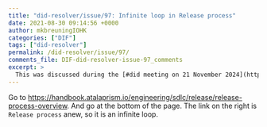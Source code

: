 ```yaml
---
title: "did-resolver/issue/97: Infinite loop in Release process"
date: 2021-08-30 09:14:56 +0000
author: mkbreuningIOHK
categories: ["DIF"]
tags: ["did-resolver"]
permalink: /did-resolver/issue/97/
comments_file: DIF-did-resolver-issue-97_comments
excerpt: >
  This was discussed during the [#did meeting on 21 November 2024](https://www.w3.org/2024/11/21-did-minutes.html#605f).
---
```

Go to https://handbook.atalaprism.io/engineering/sdlc/release/release-process-overview.
And go at the bottom of the page. The link on the right is `Release process` anew, so it is an infinite loop.